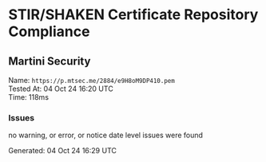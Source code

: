 # STIR/SHAKEN Certificate Repository Compliance

## Martini Security

Name: `https://p.mtsec.me/2884/e9H8oM9DP410.pem`\
Tested At: 04 Oct 24 16:20 UTC\
Time: 118ms

### Issues

no warning, or error, or notice date level issues were found

Generated: 04 Oct 24 16:29 UTC